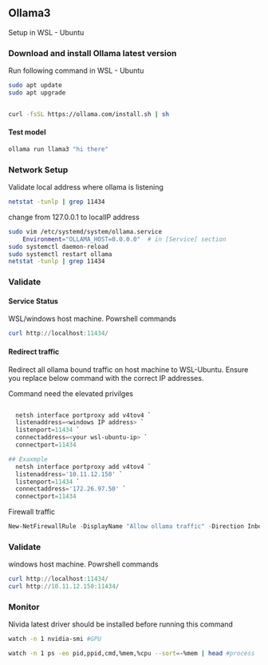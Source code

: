 ## Ollama3
Setup in WSL - Ubuntu

### Download and install Ollama latest version

Run following command in WSL - Ubuntu
```bash
sudo apt update
sudo apt upgrade


curl -fsSL https://ollama.com/install.sh | sh
```


#### Test model 

```bash
ollama run llama3 "hi there"
```



### Network Setup

Validate local address where ollama is listening
```bash
netstat -tunlp | grep 11434

```

change from 127.0.0.1 to localIP address 
```bash
sudo vim /etc/systemd/system/ollama.service
	Environment="OLLAMA_HOST=0.0.0.0"  # in [Service] section
sudo systemctl daemon-reload
sudo systemctl restart ollama
netstat -tunlp | grep 11434
```

### Validate 

#### Service Status 
WSL/windows host machine. Powrshell commands
```powershell
curl http://localhost:11434/ 
```



#### Redirect traffic
Redirect all ollama bound traffic on host machine to WSL-Ubuntu. Ensure you replace below command with the correct IP addresses.

Command need the elevated privilges

```powershell

  netsh interface portproxy add v4tov4 `
  listenaddress=<windows IP address> `
  listenport=11434 `
  connectaddress=<your wsl-ubuntu-ip> `
  connectport=11434 

## Exaxmple
  netsh interface portproxy add v4tov4 `
  listenaddress='10.11.12.150' `
  listenport=11434 `
  connectaddress='172.26.97.50' `
  connectport=11434 

```

Firewall traffic
```powershell 
New-NetFirewallRule -DisplayName "Allow ollama traffic" -Direction Inbound -Protocol TCP -LocalPort 11434 -Action Allow

```



### Validate 
windows host machine. Powrshell commands
```powershell
curl http://localhost:11434/ 
curl http://10.11.12.150:11434/

```


### Monitor
Nivida latest driver should be installed before running this command

```bash
watch -n 1 nvidia-smi #GPU

watch -n 1 ps -eo pid,ppid,cmd,%mem,%cpu --sort=-%mem | head #process
```


